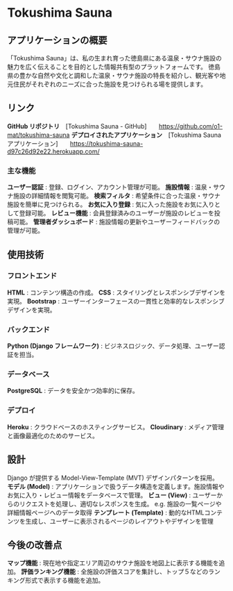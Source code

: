 # Tokushima Sauna 

## アプリケーションの概要
「Tokushima Sauna」は、私の生まれ育った徳島県にある温泉・サウナ施設の魅力を広く伝えることを目的とした情報共有型のプラットフォームです。
徳島県の豊かな自然や文化と調和した温泉・サウナ施設の特長を紹介し、観光客や地元住民がそれぞれのニーズに合った施設を見つけられる場を提供します。

## リンク 
**GitHub リポジトリ**　[Tokushima Sauna - GitHub]　　https://github.com/o1-mat/tokushima-sauna
**デプロイされたアプリケーション**　[Tokushima Sauna アプリケーション]　　https://tokushima-sauna-d97c26d92e22.herokuapp.com/

### 主な機能
**ユーザー認証** : 登録、ログイン、アカウント管理が可能。
**施設情報** : 温泉・サウナ施設の詳細情報を閲覧可能。
**検索フィルタ** : 希望条件に合った温泉・サウナ施設を簡単に見つけられる。
**お気に入り登録** : 気に入った施設をお気に入りとして登録可能。
**レビュー機能** : 会員登録済みのユーザーが施設のレビューを投稿可能。
**管理者ダッシュボード** : 施設情報の更新やユーザーフィードバックの管理が可能。

## 使用技術
### フロントエンド
**HTML** : コンテンツ構造の作成。
**CSS** : スタイリングとレスポンシブデザインを実現。
**Bootstrap** : ユーザーインターフェースの一貫性と効率的なレスポンシブデザインを実現。
### バックエンド
**Python (Django フレームワーク)** : ビジネスロジック、データ処理、ユーザー認証を担当。
### データベース
**PostgreSQL** : データを安全かつ効率的に保存。

### デプロイ
**Heroku** : クラウドベースのホスティングサービス。
**Cloudinary** : メディア管理と画像最適化のためのサービス。

## 設計
Django が提供する Model-View-Template (MVT) デザインパターンを採用。
**モデル (Model)** : アプリケーションで扱うデータ構造を定義します。施設情報やお気に入り・レビュー情報をデータベースで管理。
**ビュー (View)** : ユーザーからのリクエストを処理し、適切なレスポンスを生成。
e.g. 施設の一覧ページや詳細情報ページへのデータ取得
**テンプレート (Template)** : 動的なHTMLコンテンツを生成し、ユーザーに表示されるページのレイアウトやデザインを管理

## 今後の改善点
**マップ機能** : 現在地や指定エリア周辺のサウナ施設を地図上に表示する機能を追加。
**評価ランキング機能** : 全施設の評価スコアを集計し、トップ５などのランキング形式で表示する機能を追加。
